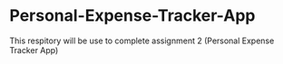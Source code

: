 # Personal-Expense-Tracker-App
This respitory will be use to complete assignment 2 (Personal Expense Tracker App)
